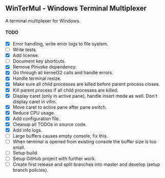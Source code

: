 ## WinTerMul - Windows Terminal Multiplexer

A terminal multiplexer for Windows.

#### TODO
- [x] Error handling, write error logs to file system.
- [ ] Write tests.
- [x] Add license.
- [ ] Document key shortcuts.
- [x] Remove PInvoke dependency.
- [x] Go through all kernel32 calls and handle errors.
- [x] Handle terminal resize.
- [x] Make sure all child processes are killed before parent process closes.
- [x] Kill parent process if all child processes are killed.
- [x] Display caret (only in active pane), handle insert mode as well. Don't display caret in vifm.
- [x] Move caret to active pane after pane switch.
- [x] Reduce CPU usage.
- [x] Add configuration file.
- [x] Cleanup all TODOs in source code.
- [x] Add info logs.
- [ ] Large buffers causes empty console, fix this.
- [ ] When terminal is opened from existing console the buffer size is too small.
- [ ] Setup build.
- [ ] Setup GitHub project with further work.
- [ ] Create first release and split branches into master and develop (setup branch policies).

